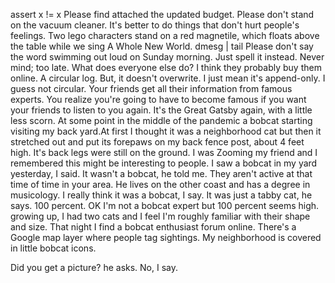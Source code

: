 assert x != x
Please find attached the updated budget.
Please don't stand on the vacuum cleaner.
It's better to do things that don't hurt people's feelings.
Two lego characters stand on a red magnetile, which floats above the table while we sing A Whole New World.
dmesg | tail
Please don't say the word swimming out loud on Sunday morning. Just spell it instead. Never mind; too late.
What does everyone else do?
I think they probably buy them online.
A circular log. But, it doesn't overwrite. I just mean it's append-only. I guess not circular.
Your friends get all their information from famous experts. You realize you're going to have to become famous if you want your friends to listen to you again.
It's the Great Gatsby again, with a little less scorn.
At some point in the middle of the pandemic a bobcat starting visiting my back yard.At first I thought it was a neighborhood cat but then it stretched out and put its forepaws on my back fence post, about 4 feet high. It's back legs were still on the ground. I was Zooming my friend and I remembered this might be interesting to people. I saw a bobcat in my yard yesterday, I said.
It wasn't a bobcat, he told me. They aren't active at that time of time in your area.
He lives on the other coast and has a degree in musicology. I really think it was a bobcat, I say.
It was just a tabby cat, he says. 100 percent.
OK I'm not a bobcat expert but 100 percent seems high. growing up, I had two cats and I feel I'm roughly familiar with their shape and size.
That night I find a bobcat enthusiast forum online. There's a Google map layer where people tag sightings. My neighborhood is covered in little bobcat icons.

Did you get a picture? he asks.
No, I say.

